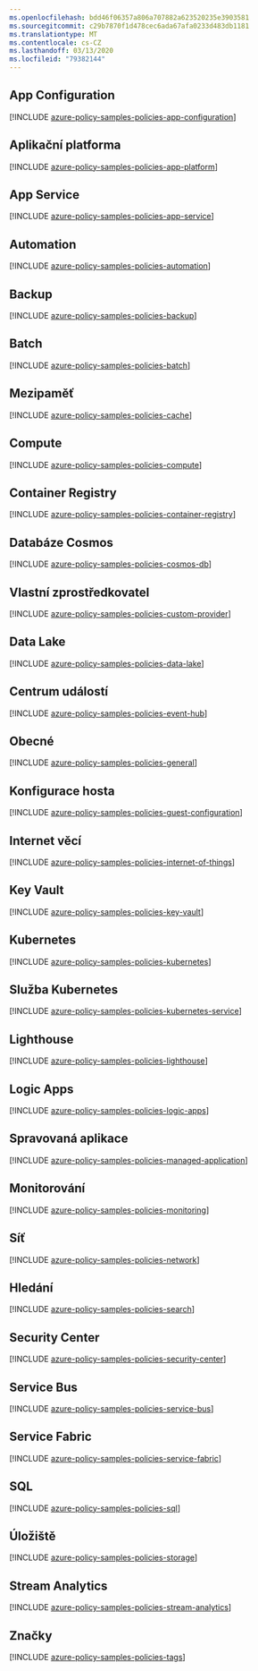 ```yaml
---
ms.openlocfilehash: bdd46f06357a806a707882a623520235e3903581
ms.sourcegitcommit: c29b7870f1d478cec6ada67afa0233d483db1181
ms.translationtype: MT
ms.contentlocale: cs-CZ
ms.lasthandoff: 03/13/2020
ms.locfileid: "79382144"
---
```

## <a name="app-configuration"></a>App Configuration

[!INCLUDE [azure-policy-samples-policies-app-configuration](azure-policy-samples-policies-app-configuration.md)]

## <a name="app-platform"></a>Aplikační platforma

[!INCLUDE [azure-policy-samples-policies-app-platform](azure-policy-samples-policies-app-platform.md)]

## <a name="app-service"></a>App Service

[!INCLUDE [azure-policy-samples-policies-app-service](azure-policy-samples-policies-app-service.md)]

## <a name="automation"></a>Automation

[!INCLUDE [azure-policy-samples-policies-automation](azure-policy-samples-policies-automation.md)]

## <a name="backup"></a>Backup

[!INCLUDE [azure-policy-samples-policies-backup](azure-policy-samples-policies-backup.md)]

## <a name="batch"></a>Batch

[!INCLUDE [azure-policy-samples-policies-batch](azure-policy-samples-policies-batch.md)]

## <a name="cache"></a>Mezipaměť

[!INCLUDE [azure-policy-samples-policies-cache](azure-policy-samples-policies-cache.md)]

## <a name="compute"></a>Compute

[!INCLUDE [azure-policy-samples-policies-compute](azure-policy-samples-policies-compute.md)]

## <a name="container-registry"></a>Container Registry

[!INCLUDE [azure-policy-samples-policies-container-registry](azure-policy-samples-policies-container-registry.md)]

## <a name="cosmos-db"></a>Databáze Cosmos

[!INCLUDE [azure-policy-samples-policies-cosmos-db](azure-policy-samples-policies-cosmos-db.md)]

## <a name="custom-provider"></a>Vlastní zprostředkovatel

[!INCLUDE [azure-policy-samples-policies-custom-provider](azure-policy-samples-policies-custom-provider.md)]

## <a name="data-lake"></a>Data Lake

[!INCLUDE [azure-policy-samples-policies-data-lake](azure-policy-samples-policies-data-lake.md)]

## <a name="event-hub"></a>Centrum událostí

[!INCLUDE [azure-policy-samples-policies-event-hub](azure-policy-samples-policies-event-hub.md)]

## <a name="general"></a>Obecné

[!INCLUDE [azure-policy-samples-policies-general](azure-policy-samples-policies-general.md)]

## <a name="guest-configuration"></a>Konfigurace hosta

[!INCLUDE [azure-policy-samples-policies-guest-configuration](azure-policy-samples-policies-guest-configuration.md)]

## <a name="internet-of-things"></a>Internet věcí

[!INCLUDE [azure-policy-samples-policies-internet-of-things](azure-policy-samples-policies-internet-of-things.md)]

## <a name="key-vault"></a>Key Vault

[!INCLUDE [azure-policy-samples-policies-key-vault](azure-policy-samples-policies-key-vault.md)]

## <a name="kubernetes"></a>Kubernetes

[!INCLUDE [azure-policy-samples-policies-kubernetes](azure-policy-samples-policies-kubernetes.md)]

## <a name="kubernetes-service"></a>Služba Kubernetes

[!INCLUDE [azure-policy-samples-policies-kubernetes-service](azure-policy-samples-policies-kubernetes-service.md)]

## <a name="lighthouse"></a>Lighthouse

[!INCLUDE [azure-policy-samples-policies-lighthouse](azure-policy-samples-policies-lighthouse.md)]

## <a name="logic-apps"></a>Logic Apps

[!INCLUDE [azure-policy-samples-policies-logic-apps](azure-policy-samples-policies-logic-apps.md)]

## <a name="managed-application"></a>Spravovaná aplikace

[!INCLUDE [azure-policy-samples-policies-managed-application](azure-policy-samples-policies-managed-application.md)]

## <a name="monitoring"></a>Monitorování

[!INCLUDE [azure-policy-samples-policies-monitoring](azure-policy-samples-policies-monitoring.md)]

## <a name="network"></a>Síť

[!INCLUDE [azure-policy-samples-policies-network](azure-policy-samples-policies-network.md)]

## <a name="search"></a>Hledání

[!INCLUDE [azure-policy-samples-policies-search](azure-policy-samples-policies-search.md)]

## <a name="security-center"></a>Security Center

[!INCLUDE [azure-policy-samples-policies-security-center](azure-policy-samples-policies-security-center.md)]

## <a name="service-bus"></a>Service Bus

[!INCLUDE [azure-policy-samples-policies-service-bus](azure-policy-samples-policies-service-bus.md)]

## <a name="service-fabric"></a>Service Fabric

[!INCLUDE [azure-policy-samples-policies-service-fabric](azure-policy-samples-policies-service-fabric.md)]

## <a name="sql"></a>SQL

[!INCLUDE [azure-policy-samples-policies-sql](azure-policy-samples-policies-sql.md)]

## <a name="storage"></a>Úložiště

[!INCLUDE [azure-policy-samples-policies-storage](azure-policy-samples-policies-storage.md)]

## <a name="stream-analytics"></a>Stream Analytics

[!INCLUDE [azure-policy-samples-policies-stream-analytics](azure-policy-samples-policies-stream-analytics.md)]

## <a name="tags"></a>Značky

[!INCLUDE [azure-policy-samples-policies-tags](azure-policy-samples-policies-tags.md)]

